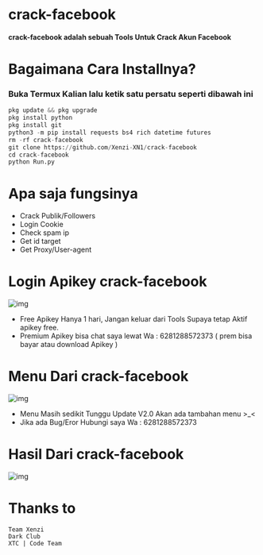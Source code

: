 # crack-facebook

#### crack-facebook adalah sebuah Tools Untuk Crack Akun Facebook

# Bagaimana Cara Installnya?
### Buka Termux Kalian lalu ketik satu persatu seperti dibawah ini
```python
pkg update && pkg upgrade
pkg install python
pkg install git
python3 -m pip install requests bs4 rich datetime futures
rm -rf crack-facebook
git clone https://github.com/Xenzi-XN1/crack-facebook
cd crack-facebook
python Run.py
```

# Apa saja fungsinya
+ Crack Publik/Followers
+ Login Cookie
+ Check spam ip
+ Get id target
+ Get Proxy/User-agent

# Login Apikey crack-facebook
![img](https://i.ibb.co/XtdhgPq/IMG-20220910-222505.jpg)
+ Free Apikey Hanya 1 hari, Jangan keluar dari Tools Supaya tetap Aktif apikey free. 
+ Premium Apikey bisa chat saya lewat Wa : 6281288572373 ( prem bisa bayar atau download Apikey )

# Menu Dari crack-facebook
![img](https://i.ibb.co/Sccc08w/IMG-20220910-222449.jpg)
+ Menu Masih sedikit Tunggu Update V2.0 Akan ada tambahan menu >_<
+ Jika ada Bug/Eror Hubungi saya Wa : 6281288572373

# Hasil Dari crack-facebook
![img](https://i.ibb.co/8s8d83N/IMG-20220910-222102.jpg)

# Thanks to
```
Team Xenzi
Dark Club
XTC | Code Team
```
